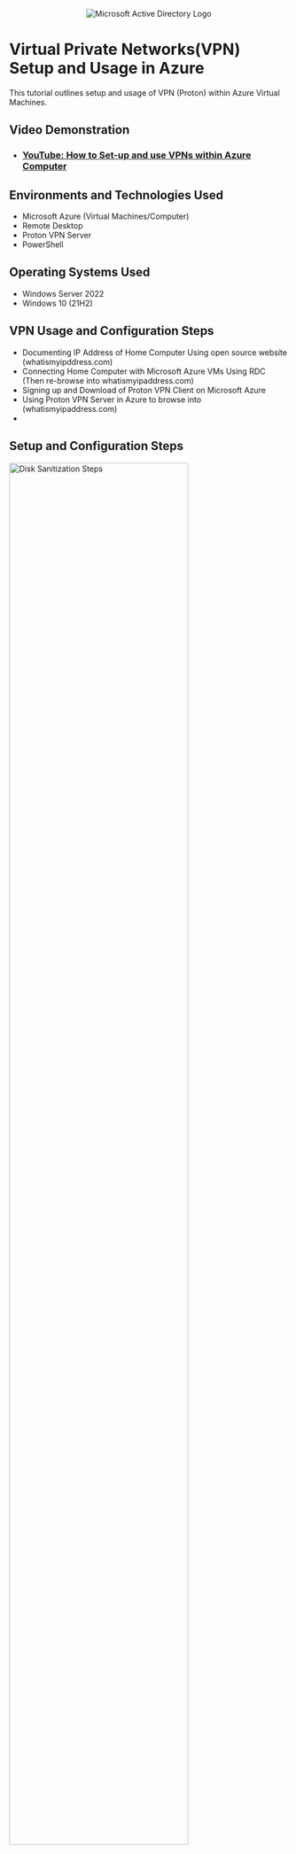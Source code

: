 <p align="center">
<img src="https://i.imgur.com/gnC9oL4.png" alt="Microsoft Active Directory Logo"/>
</p>

<h1>Virtual Private Networks(VPN) Setup and Usage in Azure</h1>
This tutorial outlines setup and usage of VPN (Proton) within Azure Virtual Machines.<br />


<h2>Video Demonstration</h2>

- ### [YouTube: How to Set-up and use VPNs within Azure Computer](https://www.youtube.com)

<h2>Environments and Technologies Used</h2>

- Microsoft Azure (Virtual Machines/Computer)
- Remote Desktop
- Proton VPN Server
- PowerShell

<h2>Operating Systems Used</h2>

- Windows Server 2022
- Windows 10 (21H2)

<h2>VPN Usage and Configuration Steps</h2>

- Documenting IP Address of Home Computer Using open source website (whatismyipddress.com) 
- Connecting Home Computer with Microsoft Azure VMs Using RDC (Then re-browse into whatismyipaddress.com)
- Signing up and Download of Proton VPN Client on Microsoft Azure
- Using Proton VPN Server in Azure to browse into (whatismyipaddress.com)
- 

<h2>Setup and Configuration Steps</h2>

<p>
<img src="https://i.imgur.com/bGVSNxB.png" height="80%" width="80%" alt="Disk Sanitization Steps"/>
<img src="https://i.imgur.com/dtYNXAM.png" height="80%" width="80%" alt="Disk Sanitization Steps"/>
</p>
<p>
In the above figure, home PC was first used to browse into an open source website (whatismyipaddress) with the aim of documenting its IP-address. Again, 
</p>
<br />

<p>
<img src="https://i.imgur.com/rFx9wGt.png" height="80%" width="80%" alt="Disk Sanitization Steps"/>
<img src="https://i.imgur.com/gjsmhvE.png" height="80%" width="80%" alt="Disk Sanitization Steps"/>
</p>
<p>
The above figure shows a resource groups been created in Azure with the aim of setting up a virtual machine that was then connected with home PC using RDC(Remote Desktop Connection). In creating the resource group, an option of choosing a subscription was given as shown above (Azure for student) and the resource group was named RG-Lab-1 and London as its region depending where the organisation data centre was based. Notably, some countries have some strict rules that prevent organisation from shifting any of its resources outside its region.
</p>
<br />

<p>
<img src="https://i.imgur.com/QbIzjDX.png" height="80%" width="80%" alt="Disk Sanitization Steps"/>
<img src="https://i.imgur.com/EJw69EA.png" height="80%" width="80%" alt="Disk Sanitization Steps"/>
</p>
<p>
The above figure is a resource created inside the resource group container (RG-Lab-1). This resource is referred to as storage account that is used for storage wide range of functionality. Notably, resources in azure could be related to a google drive with more capability. In this lab, the resource named abrahamlab is been used as a folder where a bunch of files are stored.
</p>
<br />
